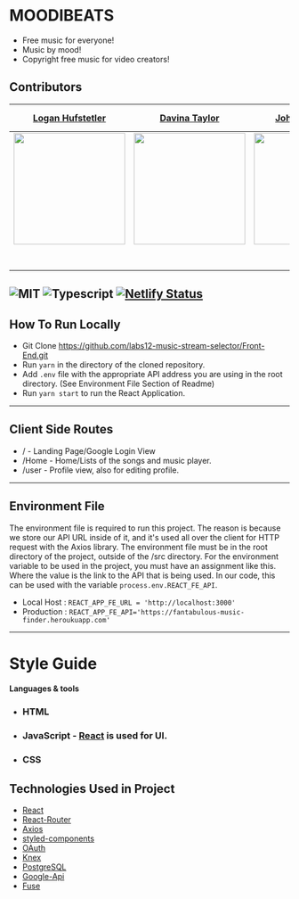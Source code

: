 # MOODIBEATS
* Free music for everyone!
* Music by mood!
* Copyright free music for video creators!
## Contributors

[Logan Hufstetler](https://github.com/BlissCatalyst)                                                               | [Davina Taylor](https://github.com/lilvina)                                                                      | [Joh Humphreys](https://github.com/johnpharmd)                                                                   | [Md Kawsar Hussen](https://github.com/kkingbd)                                                                   | [Jonathan Bernal](https://github.com/BlueSandWeb)                                                                | [Sammy Lee](github.com/Captmoonshot)                                                                             | [Xander Jake de los Santos](https://github.com/xanderjakeq)                                                      | 
| :---------------------------------------------------------------: | :-----------------------------------------------------------------: | :-----------------------------------------------------------------: | :-----------------------------------------------------------------: | :-----------------------------------------------------------------: | :-----------------------------------------------------------------: | :-----------------------------------------------------------------: |
|  [<img src="https://avatars2.githubusercontent.com/u/46465575?s=400&v=4" width = "200" />](https://github.com/BlissCatalyst)                                                                                                     |  [<img src="https://avatars0.githubusercontent.com/u/10713358?s=400&u=f3dd10a2ecfa7efa5b993fc63fd905cf14311fd3&v=4" width = "200" />](https://github.com/lilvina)                                                                 |  [<img src="https://avatars0.githubusercontent.com/u/6886907?s=400&v=4" width = "200" />](https://github.com/johnpharmd)                                                                                                        |  [<img src="https://avatars0.githubusercontent.com/u/46500263?s=400&v=4" width = "200" />](https://github.com/kkingbd)                                                                                                           |  [<img src="https://avatars3.githubusercontent.com/u/42630698?s=400&v=4" width = "200" />](https://github.com/BlueSandsWeb)                                                                                                      | [<img src="https://avatars1.githubusercontent.com/u/17155841?s=400&v=4" width = "200" />](https://github.com/Captmoonshot)                                                                                                      | [<img src="https://avatars2.githubusercontent.com/u/13279523?s=460&v=4" width = "200" />](https://github.com/xanderjakeq)                                                                                                       |
| [<img src="https://github.com/favicon.ico" width="15"> ](https://github.com/BlissCatalyst)                       | [<img src="https://github.com/favicon.ico" width="15"> ](https://github.com/lilvina)                             | [<img src="https://github.com/favicon.ico" width="15"> ](https://github.com/johnpharmd)                          | [<img src="https://github.com/favicon.ico" width="15"> ](https://github.com/kkingbd)                             | [<img src="https://github.com/favicon.ico" width="15"> ](https://github.com/BlueSandsWeb)                        | [<img src="https://github.com/favicon.ico" width="15"> ](https://github.com/Captmoonshot)                        | [<img src="https://github.com/favicon.ico" width="15"> ](https://github.com/xanderjakeq)                         |
| [ <img src="https://static.licdn.com/sc/h/al2o9zrvru7aqj8e1x2rzsrca" width="15"> ](https://www.linkedin.com/in/logan-hufstetler-145611a2/)                                                                                        | [ <img src="https://static.licdn.com/sc/h/al2o9zrvru7aqj8e1x2rzsrca" width="15"> ](https://www.linkedin.com/in/davinataylor123/)                                                                                                  | [ <img src="https://static.licdn.com/sc/h/al2o9zrvru7aqj8e1x2rzsrca" width="15"> ](https://www.linkedin.com/in/johnhumphreys/)                                                                                                    | [ <img src="https://static.licdn.com/sc/h/al2o9zrvru7aqj8e1x2rzsrca" width="15"> ](https://www.linkedin.com/in/kkingbd)                                                                                                           |  [ <img src="https://static.licdn.com/sc/h/al2o9zrvru7aqj8e1x2rzsrca" width="15"> ](https://www.linkedin.com/in/jon-bernal/)                                                                                                       |  [ <img src="https://static.licdn.com/sc/h/al2o9zrvru7aqj8e1x2rzsrca" width="15"> ](https://www.linkedin.com/in/sammy-lee-89944282/)                                                                                               | [ <img src="https://static.licdn.com/sc/h/al2o9zrvru7aqj8e1x2rzsrca" width="15"> ](https://www.linkedin.com/in/xanderjakeq/)                                                                                                      |

![MIT](https://img.shields.io/packagist/l/doctrine/orm.svg)
![Typescript](https://img.shields.io/npm/types/typescript.svg?style=flat)
[![Netlify Status](https://api.netlify.com/api/v1/badges/b5c4db1c-b10d-42c3-b157-3746edd9e81d/deploy-status)](https://moodybeats.netlify.com/)
---
## How To Run Locally
* Git Clone https://github.com/labs12-music-stream-selector/Front-End.git
* Run `yarn` in the directory of the cloned repository.
* Add `.env` file with the appropriate API address you are using in the root directory. (See Environment File Section of Readme)
* Run `yarn start` to run the React Application.
---
## Client Side Routes
* / - Landing Page/Google Login View
* /Home - Home/Lists of the songs and music player.
* /user - Profile view, also for editing profile.
---
## Environment File
The environment file is required to run this project. The reason is because we store our API URL inside of it, and it's used all over the client for HTTP request with the Axios library. The environment file must be in the root directory of the project, outside of the /src directory. For the environment variable to be used in the project, you must have an assignment like this. Where the value is the link to the API that is being used. In our code, this can be used with the variable `process.env.REACT_FE_API`.

* Local Host : `REACT_APP_FE_URL = 'http://localhost:3000'`
* Production : `REACT_APP_FE_API='https://fantabulous-music-finder.heroukuapp.com'`
---

# Style Guide
#### Languages & tools
* ### HTML
* ### JavaScript - [React](http://facebook.github.io/react) is used for UI.
* ### CSS
## Technologies Used in Project
* [React](https://reactjs.org/)
* [React-Router](https://github.com/ReactTraining/react-router#readme)
* [Axios](https://github.com/axios/axios)
* [styled-components](https://www.styled-components.com/)
* [OAuth](https://developers.google.com/actions/identity/google-sign-in-oauth)
* [Knex](https://knexjs.org/)
* [PostgreSQL](https://www.postgresql.org/)
* [Google-Api](https://console.developers.google.com/apis/dashboard?project=music-finder-239119&pli=1)
* [Fuse](https://fusejs.io/)

